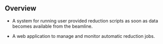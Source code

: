 ##  Overview

* A system for running user provided reduction scripts as soon as data becomes available from the beamline.

* A web application to manage and monitor automatic reduction jobs.
